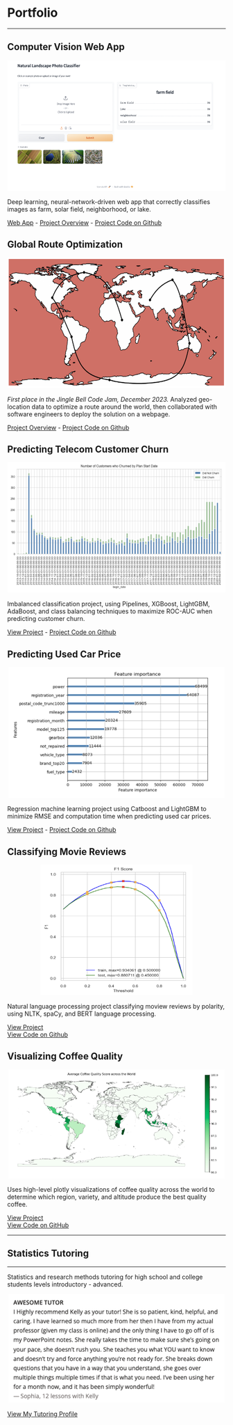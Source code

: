 # Portfolio
---

## Computer Vision Web App

<p align="center">
  <img src="/images/landscape-classifier/web-app-screenshot.png?raw=true" 
  width="600"
  height="300"
  alt="Image of a Natural Landscape Classifier Web App">
</p>
 
 Deep learning, neural-network-driven web app that correctly classifies images as farm, solar field, neighborhood, or lake.  

<a href='https://kellyshreeve-landscape-image-classifier.hf.space/' target='_blank'>Web App</a>  - <a href='https://kellyshreeve.github.io/pages/natural-landscape-classifier' target='_blank'>Project Overview</a> - <a href='https://github.com/kellyshreeve/natural-landscape-image-classifier/blob/main/final-model/Natural-Landscape-Image-Classifier.ipynb' target='_blank'>Project Code on Github</a>

## Global Route Optimization

<p align="center">
  <img src="/images/route-optimization/optimized-route.png?raw=true" 
  width="600"
  height="300"
  alt="Map using geo-location data to display an optimized route around the world">
</p>

*First place in the Jingle Bell Code Jam, December 2023.* Analyzed geo-location data to optimize a route around the world, then collaborated with software engineers to deploy the solution on a webpage. 

[Project Overview](https://kellyshreeve.github.io/pages/global-route-optimization) - <a href='https://github.com/skovakina/jingle-bells-jam/blob/main/notebooks/merry_mailers_route_optimizer.ipynb' target='_blank'>Project Code on Github</a>

## Predicting Telecom Customer Churn

<p align="center">
  <img src="/images/customer-churn/churn_over_time.png?raw=true" 
  width="600"
  height="300"
  alt="Customer churn over time">
</p>

Imbalanced classification project, using Pipelines, XGBoost, LightGBM, AdaBoost, and class balancing techniques to maximize ROC-AUC when predicting customer churn.

[View Project](https://kellyshreeve.github.io/pages/predicting-telecom-churn) - <a href='https://github.com/kellyshreeve/predicting-telecom-customer-churn' target='_blank'>Project Code on Github</a>

## Predicting Used Car Price

<p align="center">
  <img src="/images/important_features.png?raw=true" 
  width="500"
  height="300"
  alt="Important features LightGBM GBDT">
</p>

Regression machine learning project using Catboost and LightGBM to minimize RMSE and computation time when predicting used car prices.  

[View Project](https://kellyshreeve.github.io/pages/predicting-used-car-price) - <a href='https://github.com/kellyshreeve/predicting-used-car-price' target='_blank'>Project Code on Github</a>

## Classifying Movie Reviews

<p align="center">
  <img src="/images/nlp_f1.png?raw=true" 
  width="350"
  height="300"
  alt="F1 curve for nlp logistic regression">
</p>

Natural language processing project classifying moview reviews by polarity, using NLTK, spaCy, and BERT language processing.

[View Project](https://kellyshreeve.github.io/pages/classifying-reviews-nlp)  
[View Code on Github](https://github.com/kellyshreeve/categorizing-customer-reviews)

<!---
## Predicting Insurance Benefits

<p align="center">
  <img src="/images/pairplot.png?raw=true" 
  width="400"
  height="300"
  alt="Line graph of gold recovery across stages">
</p>

Imbalanced, binary and multi-class classification project using Pipelines, GridSearchCV, and imblearn to maximize F1 score when predicting the insurance benefits customers are likely to receive.  

[View Project](https://kellyshreeve.github.io/pages/predicting-insurance-benefits)  
[View Code on Github](https://github.com/kellyshreeve/predicting-insurance-benefits)
-->

## Visualizing Coffee Quality

<p align="center">
  <img src="/images/choropleth.png?raw=true" 
  width="500"
  height="250"
  alt="Bar graph of average quality across coffee varieties">
</p>

Uses high-level plotly visualizations of coffee quality across the world to determine which region, variety, and altitude produce the best quality coffee.  

[View Project](https://kellyshreeve.github.io/pages/visualizing-coffee-quality)  
[View Code on GitHub](https://github.com/kellyshreeve/Visualizing_Coffee_Quality)

---

## Statistics Tutoring

---

Statistics and research methods tutoring for high school and college students levels introductory - advanced.

<p align="center">
  <img src="/images/review.png?raw=true" 
  width="500"
  height="250"
  alt="Statistic student's review">
</p>

[View My Tutoring Profile](https://is.gd/yFdya2)


